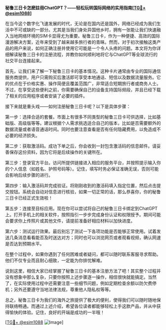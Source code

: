 **秘鲁三日卡怎麽註冊ChatGPT？——轻松玩转国际网络的实用指南[[TG💪+ @esim1088](https://t.me/s/esim1088)]**

在当今这个数字化飞速发展的时代，无论是在国内还是国外，网络已经成为我们生活中不可或缺的一部分。尤其是当我们身处异国他乡时，拥有一张能让我们快速融入当地网络环境的SIM卡显得尤为重要。秘鲁三日卡，作为一种便捷、高效的国际漫游解决方案，近年来受到了越来越多旅行者的青睐。然而，对于初次接触这类产品的用户来说，如何正确注册并使用它可能是一个令人头疼的问题。本文将为你详细解读秘鲁三日卡的注册流程，并教你如何顺利地将它与ChatGPT等全球流行的社交平台连接起来。

首先，让我们来了解一下秘鲁三日卡的基本情况。这种卡片通常由专业的国际通信服务商提供，用户只需购买后激活即可享受本地通话、短信以及数据流量服务。它的优点在于价格实惠、操作简便且覆盖范围广，非常适合短期旅行者或商务人士。不过，在享受这些便利之前，你需要确保自己的设备支持国际频段，并且已经下载了相关的应用程序或者安装了必要的插件。

接下来就是重头戏——如何注册秘鲁三日卡呢？以下是具体步骤：

第一步：选择合适的套餐。市面上有很多不同类型的秘鲁三日卡可供选择，比如基础版、高级版等等。建议根据个人需求挑选适合自己的版本，比如是否需要额外的数据流量或者语音通话时间。同时也要注意查看是否有任何隐藏费用，以免造成不必要的经济损失。

第二步：获取激活码。成功下单之后，你会收到一封包含激活码的信息邮件。请妥善保存这份资料，因为它将是后续操作的关键所在。

第三步：登录官方平台。访问所提供链接进入相应的服务平台，并按照提示输入你的个人信息（如姓名、护照号码等）。记住，填写时务必保证准确无误，否则可能会影响后续步骤的进行。

第四步：输入激活码并完成验证。将刚刚收到的激活码填入指定位置，然后点击提交按钮。系统会自动对信息进行核验，如果一切正常的话，那么恭喜你，你的秘鲁三日卡已经正式生效啦！

第五步：连接至目标应用。现在你可以尝试将自己的秘鲁三日卡绑定到ChatGPT上。打开手机上的相关软件，按照指引一步步完成身份认证和权限授予。期间可能会要求你上传照片或其他文件，请提前准备好相应材料以加快进度。

第六步：测试运行效果。最后别忘了测试一下各项功能是否能够正常使用。试着发送几条消息看看能否及时送达对方；同时也可以浏览网页或者观看视频，确认网速是否达到预期水平。

在整个过程中，如果你遇到了任何困难或者疑问，都可以随时联系客服寻求帮助。他们不仅专业而且耐心细致，一定能为你排忧解难。

说到这里，相信大家已经掌握了秘鲁三日卡的基本注册方法了吧！其实整个过程并没有想象中那么复杂，只要你按照上述步骤逐一操作，相信很快就能搞定。当然了，在实际使用过程中还需要注意一些细节问题，例如定期检查余额以防欠费停机；另外还要遵守当地法律法规，尊重他人隐私权等等。

总之，秘鲁三日卡为我们的海外之旅提供了极大的便利，使得我们可以随时随地保持联络畅通。而通过上述介绍，希望各位读者都能够轻松上手这款产品，并从中获得愉快的体验。记住，良好的开端是成功的一半哦！

[[TG💪+ @esim1088](https://t.me/s/esim1088) ![Image](https://i.postimg.cc/4NQfJmqS/Snipaste-2025-05-13-00-14-12.png)]